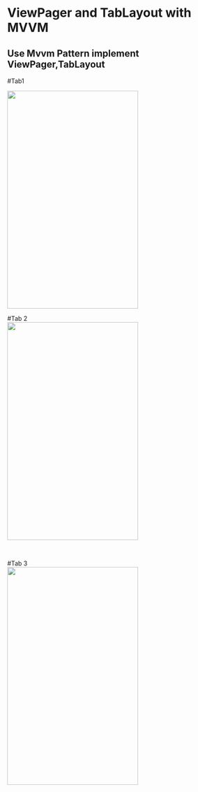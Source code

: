 # ViewPager and TabLayout with MVVM

## Use Mvvm Pattern implement ViewPager,TabLayout



#Tab1  

<img src="./image/tab1.png" width="300" height="500">  

<br/>

#Tab 2  
<img src="./image/tab2.png" width="300" height="500">  

<br/>  

#Tab 3  
<img src="./image/tab3.png" width="300" height="500">  
